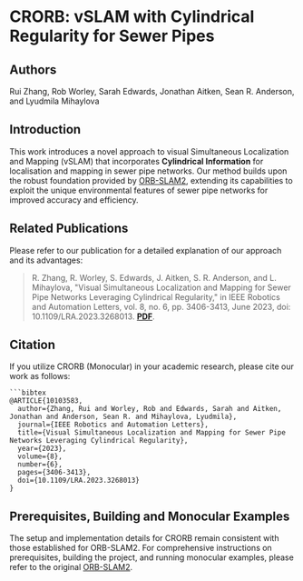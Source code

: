 # CRORB: vSLAM with Cylindrical Regularity for Sewer Pipes

## Authors
Rui Zhang, Rob Worley, Sarah Edwards, Jonathan Aitken, Sean R. Anderson, and Lyudmila Mihaylova

## Introduction
This work introduces a novel approach to visual Simultaneous Localization and Mapping (vSLAM) that incorporates **Cylindrical Information** for localisation and mapping in sewer pipe networks. Our method builds upon the robust foundation provided by [ORB-SLAM2](https://github.com/raulmur/ORB_SLAM2), extending its capabilities to exploit the unique environmental features of sewer pipe networks for improved accuracy and efficiency.

## Related Publications
Please refer to our publication for a detailed explanation of our approach and its advantages:

> R. Zhang, R. Worley, S. Edwards, J. Aitken, S. R. Anderson, and L. Mihaylova, "Visual Simultaneous Localization and Mapping for Sewer Pipe Networks Leveraging Cylindrical Regularity," in IEEE Robotics and Automation Letters, vol. 8, no. 6, pp. 3406-3413, June 2023, doi: 10.1109/LRA.2023.3268013. **[PDF](https://www.researchgate.net/publication/370081437_Visual_Simultaneous_Localisation_and_Mapping_for_Sewer_Pipe_Networks_Leveraging_Cylindrical_Regularity)**.

## Citation
If you utilize CRORB (Monocular) in your academic research, please cite our work as follows:

    ```bibtex
    @ARTICLE{10103583,
      author={Zhang, Rui and Worley, Rob and Edwards, Sarah and Aitken, Jonathan and Anderson, Sean R. and Mihaylova, Lyudmila},
      journal={IEEE Robotics and Automation Letters}, 
      title={Visual Simultaneous Localization and Mapping for Sewer Pipe Networks Leveraging Cylindrical Regularity}, 
      year={2023},
      volume={8},
      number={6},
      pages={3406-3413},
      doi={10.1109/LRA.2023.3268013}
    }

## Prerequisites, Building and Monocular Examples
The setup and implementation details for CRORB remain consistent with those established for ORB-SLAM2. For comprehensive instructions on prerequisites, building the project, and running monocular examples, please refer to the original [ORB-SLAM2](https://github.com/raulmur/ORB_SLAM2).
